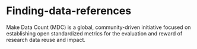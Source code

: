 # Finding-data-references
Make Data Count (MDC) is a global, community-driven initiative focused on establishing open standardized metrics for the evaluation and reward of research data reuse and impact. 
